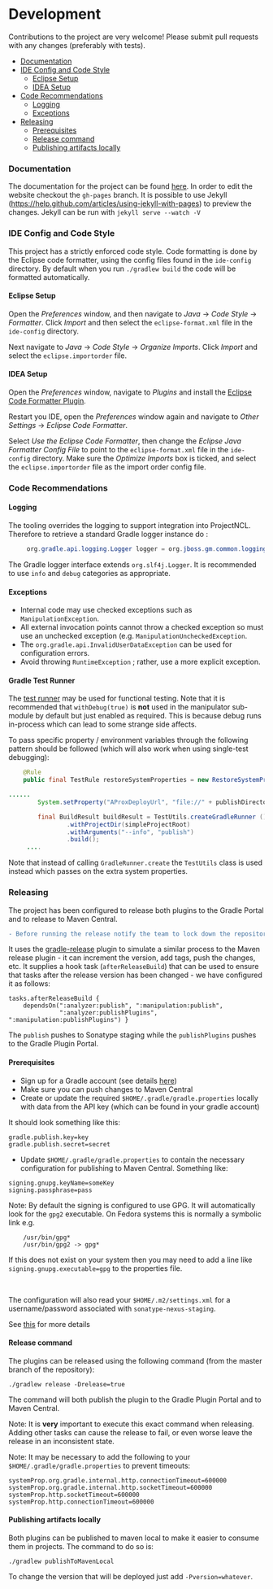 
# Development

Contributions to the project are very welcome! Please submit pull requests with any changes (preferably with tests).

 * [Documentation](#documentation)
 * [IDE Config and Code Style](#ide-config-and-code-style)
    * [Eclipse Setup](#eclipse-setup)
    * [IDEA Setup](#idea-setup)
 * [Code Recommendations](#code-recommendations)
    * [Logging](#logging)
    * [Exceptions](#exceptions)
 * [Releasing](#releasing)
    * [Prerequisites](#prerequisites)
    * [Release command](#release-command)
    * [Publishing artifacts locally](#publishing-artifacts-locally)



### Documentation

The documentation for the project can be found [here](https://project-ncl.github.io/gradle-manipulator/). In order to edit the website checkout the `gh-pages` branch. It is possible to use Jekyll (https://help.github.com/articles/using-jekyll-with-pages) to preview the changes. Jekyll can be run with `jekyll serve --watch -V`

### IDE Config and Code Style

This project has a strictly enforced code style. Code formatting is done by the Eclipse code formatter, using the config files
found in the `ide-config` directory. By default when you run `./gradlew build` the code will be formatted automatically.

#### Eclipse Setup

Open the *Preferences* window, and then navigate to _Java_ -> _Code Style_ -> _Formatter_. Click _Import_ and then
select the `eclipse-format.xml` file in the `ide-config` directory.

Next navigate to _Java_ -> _Code Style_ -> _Organize Imports_. Click _Import_ and select the `eclipse.importorder` file.

#### IDEA Setup

Open the _Preferences_ window, navigate to _Plugins_ and install the [Eclipse Code Formatter Plugin](https://plugins.jetbrains.com/plugin/6546-eclipse-code-formatter).

Restart you IDE, open the *Preferences* window again and navigate to _Other Settings_ -> _Eclipse Code Formatter_.

Select _Use the Eclipse Code Formatter_, then change the _Eclipse Java Formatter Config File_ to point to the
`eclipse-format.xml` file in the `ide-config` directory. Make sure the _Optimize Imports_ box is ticked, and
select the `eclipse.importorder` file as the import order config file.

### Code Recommendations

#### Logging

The tooling overrides the logging to support integration into ProjectNCL. Therefore to retrieve a standard Gradle logger instance do :

```java
     org.gradle.api.logging.Logger logger = org.jboss.gm.common.logging.GMLogger.getLogger(getClass());
```
The Gradle logger interface extends `org.slf4j.Logger`. It is recommended to use `info` and `debug` categories as appropriate.

#### Exceptions

* Internal code may use checked exceptions such as `ManipulationException`.
* All external invocation points cannot throw a checked exception so must use an unchecked exception (e.g. `ManipulationUncheckedException`.
* The `org.gradle.api.InvalidUserDataException` can be used for configuration errors.
* Avoid throwing `RuntimeException` ; rather, use a more explicit exception.

#### Gradle Test Runner

The [test runner](https://docs.gradle.org/current/userguide/test_kit.html) may be used for functional testing. Note that it is
recommended that `withDebug(true)` is **not** used in the manipulator sub-module by default but just enabled as required. This is because debug runs
in-process which can lead to some strange side affects.

To pass specific property / environment variables through the following pattern should be followed (which will also work when
using single-test debugging):
```java
    @Rule
    public final TestRule restoreSystemProperties = new RestoreSystemProperties();

......
        System.setProperty("AProxDeployUrl", "file://" + publishDirectory.toString());

        final BuildResult buildResult = TestUtils.createGradleRunner ()
                .withProjectDir(simpleProjectRoot)
                .withArguments("--info", "publish")
                .build();
     ....
```
Note that instead of calling `GradleRunner.create` the `TestUtils` class is used instead which passes on the extra system
properties.

### Releasing

The project has been configured to release both plugins to the Gradle Portal and to release to Maven Central.

<!-- Using diff syntax to highlight the warning in red -->
```diff
- Before running the release notify the team to lock down the repository until the release is finished. -
```

It uses the [gradle-release](https://github.com/researchgate/gradle-release) plugin to simulate a similar process to the Maven release plugin - it can increment the version, add tags, push the changes, etc. It supplies a hook task (`afterReleaseBuild`) that can be used to ensure that tasks after the release version has been changed - we have configured it as follows:

```
tasks.afterReleaseBuild {
    dependsOn(":analyzer:publish", ":manipulation:publish",
              ":analyzer:publishPlugins", ":manipulation:publishPlugins") }
```

The `publish` pushes to Sonatype staging while the `publishPlugins` pushes to the Gradle Plugin Portal.

#### Prerequisites

* Sign up for a Gradle account (see details [here](https://guides.gradle.org/publishing-plugins-to-gradle-plugin-portal/#create_an_account_on_the_gradle_plugin_portal))
* Make sure you can push changes to Maven Central
* Create or update the required `$HOME/.gradle/gradle.properties` locally with data from the API key (which can be found in your gradle account)

It should look something like this:

```
gradle.publish.key=key
gradle.publish.secret=secret
```

* Update `$HOME/.gradle/gradle.properties` to contain the necessary configuration for publishing to Maven Central. Something like:

```
signing.gnupg.keyName=someKey
signing.passphrase=pass
```

Note: By default the signing is configured to use GPG. It will automatically look for the `gpg2` executable. On Fedora systems this is normally a symbolic link e.g.
```
    /usr/bin/gpg*
    /usr/bin/gpg2 -> gpg*
```
If this does not exist on your system then you may need to add a line like `signing.gnupg.executable=gpg` to the properties file.

<br>

The configuration will also read your `$HOME/.m2/settings.xml` for a username/password associated with `sonatype-nexus-staging`.


See [this](https://docs.gradle.org/current/userguide/signing_plugin.html) for more details

#### Release command

The plugins can be released using the following command (from the master branch of the repository):

	./gradlew release -Drelease=true

The command will both publish the plugin to the Gradle Plugin Portal and to Maven Central.

Note: It is **very** important to execute this exact command when releasing. Adding other tasks can cause the release to fail, or even worse leave the release in an inconsistent state.

Note: It may be necessary to add the following to your `$HOME/.gradle/gradle.properties` to prevent timeouts:

    systemProp.org.gradle.internal.http.connectionTimeout=600000
    systemProp.org.gradle.internal.http.socketTimeout=600000
    systemProp.http.socketTimeout=600000
    systemProp.http.connectionTimeout=600000

#### Publishing artifacts locally

Both plugins can be published to maven local to make it easier to consume them in projects. The command to do so is:

	./gradlew publishToMavenLocal

To change the version that will be deployed just add `-Pversion=whatever`.
